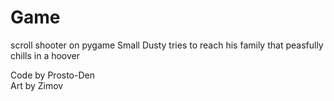 # Game
scroll shooter on pygame
Small Dusty tries to reach his family that peasfully chills in a hoover

Code by Prosto-Den  
Art by Zimov
